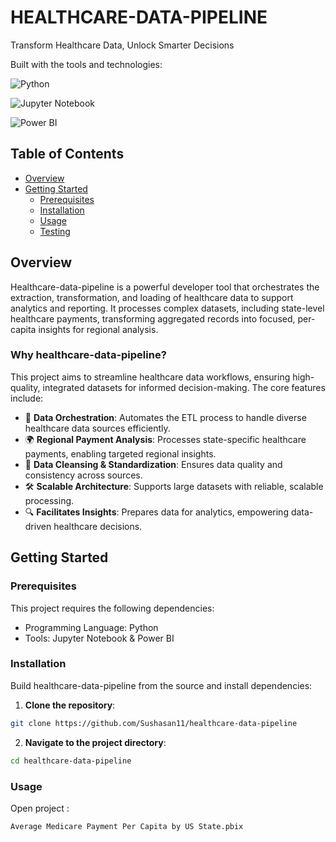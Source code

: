 # HEALTHCARE-DATA-PIPELINE

Transform Healthcare Data, Unlock Smarter Decisions

Built with the tools and technologies:

![Python](https://img.shields.io/badge/Python-100.0%25-brightgreen) 

![Jupyter Notebook](https://img.shields.io/badge/Jupyter%20Notebook-100.0%25-brightgreen)

![Power BI](https://img.shields.io/badge/Power%20BI-100.0%25-brightgreen)


## Table of Contents
- [Overview](#overview)
- [Getting Started](#getting-started)
  - [Prerequisites](#prerequisites)
  - [Installation](#installation)
  - [Usage](#usage)
  - [Testing](#testing)

## Overview

Healthcare-data-pipeline is a powerful developer tool that orchestrates the extraction, transformation, and loading of healthcare data to support analytics and reporting. It processes complex datasets, including state-level healthcare payments, transforming aggregated records into focused, per-capita insights for regional analysis.

### Why healthcare-data-pipeline?

This project aims to streamline healthcare data workflows, ensuring high-quality, integrated datasets for informed decision-making. The core features include:

- 🧳 **Data Orchestration**: Automates the ETL process to handle diverse healthcare data sources efficiently.
- 🌍 **Regional Payment Analysis**: Processes state-specific healthcare payments, enabling targeted regional insights.
- 🧪 **Data Cleansing & Standardization**: Ensures data quality and consistency across sources.
- 🛠️ **Scalable Architecture**: Supports large datasets with reliable, scalable processing.
- 🔍 **Facilitates Insights**: Prepares data for analytics, empowering data-driven healthcare decisions.

## Getting Started

### Prerequisites

This project requires the following dependencies:

- Programming Language: Python
- Tools: Jupyter Notebook & Power BI

### Installation

Build healthcare-data-pipeline from the source and install dependencies:

1. **Clone the repository**:

```bash
git clone https://github.com/Sushasan11/healthcare-data-pipeline
```
2. **Navigate to the project directory**:
```bash
cd healthcare-data-pipeline
```
### Usage
Open project :
```bash
Average Medicare Payment Per Capita by US State.pbix
```
